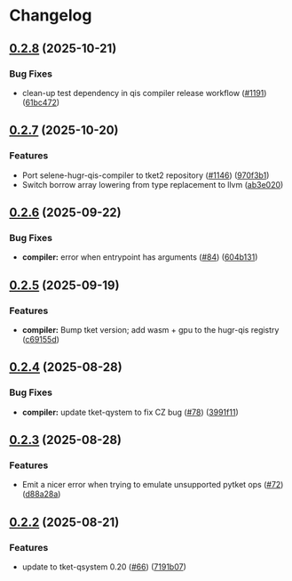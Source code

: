 # Changelog

## [0.2.8](https://github.com/CQCL/tket2/compare/qis-compiler-v0.2.7...qis-compiler-v0.2.8) (2025-10-21)


### Bug Fixes

* clean-up test dependency in qis compiler release workflow ([#1191](https://github.com/CQCL/tket2/issues/1191)) ([61bc472](https://github.com/CQCL/tket2/commit/61bc472dfa6a88f5bd7735cd6129aa95e4bd575d))

## [0.2.7](https://github.com/CQCL/tket2/compare/qis-compiler-v0.2.6...qis-compiler-v0.2.7) (2025-10-20)


### Features

* Port selene-hugr-qis-compiler to tket2 repository ([#1146](https://github.com/CQCL/tket2/issues/1146)) ([970f3b1](https://github.com/CQCL/tket2/commit/970f3b1dc8909c7b38071221624564d91b1168cd))
* Switch borrow array lowering from type replacement to llvm ([ab3e020](https://github.com/CQCL/tket2/commit/ab3e02063ad8794a93c255f7c9198a16e73c572b))

## [0.2.6](https://github.com/CQCL/selene/compare/selene-hugr-qis-compiler-v0.2.5...selene-hugr-qis-compiler-v0.2.6) (2025-09-22)


### Bug Fixes

* **compiler:** error when entrypoint has arguments ([#84](https://github.com/CQCL/selene/issues/84)) ([604b131](https://github.com/CQCL/selene/commit/604b1311b96593609e699a6bb8251ad3c952ebdb))

## [0.2.5](https://github.com/CQCL/selene/compare/selene-hugr-qis-compiler-v0.2.4...selene-hugr-qis-compiler-v0.2.5) (2025-09-19)


### Features

* **compiler:** Bump tket version; add wasm + gpu to the hugr-qis registry ([c69155d](https://github.com/CQCL/selene/commit/c69155d9717e942c6c67065dbf47cdb156542689))

## [0.2.4](https://github.com/CQCL/selene/compare/selene-hugr-qis-compiler-v0.2.3...selene-hugr-qis-compiler-v0.2.4) (2025-08-28)


### Bug Fixes

* **compiler:** update tket-qystem to fix CZ bug ([#78](https://github.com/CQCL/selene/issues/78)) ([3991f11](https://github.com/CQCL/selene/commit/3991f11a73d8ceebf0346a8c43248fde73e1b549))

## [0.2.3](https://github.com/CQCL/selene/compare/selene-hugr-qis-compiler-v0.2.2...selene-hugr-qis-compiler-v0.2.3) (2025-08-28)


### Features

* Emit a nicer error when trying to emulate unsupported pytket ops ([#72](https://github.com/CQCL/selene/issues/72)) ([d88a28a](https://github.com/CQCL/selene/commit/d88a28a827d15fb2fcbc036964452fdcfd7b1cd8))

## [0.2.2](https://github.com/CQCL/selene/compare/selene-hugr-qis-compiler-v0.2.1...selene-hugr-qis-compiler-v0.2.2) (2025-08-21)


### Features

* update to tket-qsystem 0.20 ([#66](https://github.com/CQCL/selene/issues/66)) ([7191b07](https://github.com/CQCL/selene/commit/7191b07c00571c0298b3cfc334058d3e649fe377))
